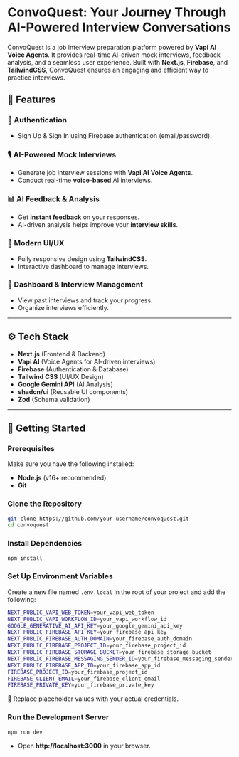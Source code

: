 # ConvoQuest: Your Journey Through AI-Powered Interview Conversations

ConvoQuest is a job interview preparation platform powered by **Vapi AI Voice Agents**. It provides real-time AI-driven mock interviews, feedback analysis, and a seamless user experience. Built with **Next.js**, **Firebase**, and **TailwindCSS**, ConvoQuest ensures an engaging and efficient way to practice interviews.

## 🚀 Features

### 🔐 Authentication
- Sign Up & Sign In using Firebase authentication (email/password).

### 🎙️ AI-Powered Mock Interviews
- Generate job interview sessions with **Vapi AI Voice Agents**.
- Conduct real-time **voice-based** AI interviews.

### 📊 AI Feedback & Analysis
- Get **instant feedback** on your responses.
- AI-driven analysis helps improve your **interview skills**.

### 🎨 Modern UI/UX
- Fully responsive design using **TailwindCSS**.
- Interactive dashboard to manage interviews.

### 📌 Dashboard & Interview Management
- View past interviews and track your progress.
- Organize interviews efficiently.

---

## ⚙️ Tech Stack
- **Next.js** (Frontend & Backend)
- **Vapi AI** (Voice Agents for AI-driven interviews)
- **Firebase** (Authentication & Database)
- **Tailwind CSS** (UI/UX Design)
- **Google Gemini API** (AI Analysis)
- **shadcn/ui** (Reusable UI components)
- **Zod** (Schema validation)

---

## 🚀 Getting Started

### **Prerequisites**
Make sure you have the following installed:
- **Node.js** (v16+ recommended)
- **Git**

### **Clone the Repository**
```sh
git clone https://github.com/your-username/convoquest.git
cd convoquest
```

### **Install Dependencies**
```sh
npm install
```

### **Set Up Environment Variables**
Create a new file named `.env.local` in the root of your project and add the following:

```sh
NEXT_PUBLIC_VAPI_WEB_TOKEN=your_vapi_web_token
NEXT_PUBLIC_VAPI_WORKFLOW_ID=your_vapi_workflow_id
GOOGLE_GENERATIVE_AI_API_KEY=your_google_gemini_api_key
NEXT_PUBLIC_FIREBASE_API_KEY=your_firebase_api_key
NEXT_PUBLIC_FIREBASE_AUTH_DOMAIN=your_firebase_auth_domain
NEXT_PUBLIC_FIREBASE_PROJECT_ID=your_firebase_project_id
NEXT_PUBLIC_FIREBASE_STORAGE_BUCKET=your_firebase_storage_bucket
NEXT_PUBLIC_FIREBASE_MESSAGING_SENDER_ID=your_firebase_messaging_sender_id
NEXT_PUBLIC_FIREBASE_APP_ID=your_firebase_app_id
FIREBASE_PROJECT_ID=your_firebase_project_id
FIREBASE_CLIENT_EMAIL=your_firebase_client_email
FIREBASE_PRIVATE_KEY=your_firebase_private_key
```
🔹 Replace placeholder values with your actual credentials.

### **Run the Development Server**
```sh
npm run dev
```
- Open **http://localhost:3000** in your browser.
